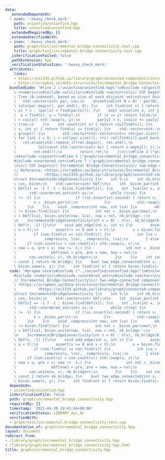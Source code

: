 ```yaml
---
data:
  _extendedDependsOn:
  - icon: ':heavy_check_mark:'
    path: unionfind/unionfind.hpp
    title: unionfind/unionfind.hpp
  _extendedRequiredBy: []
  _extendedVerifiedWith:
  - icon: ':heavy_check_mark:'
    path: graph/test/incremental-bridge-connectivity.test.cpp
    title: graph/test/incremental-bridge-connectivity.test.cpp
  _isVerificationFailed: false
  _pathExtension: hpp
  _verificationStatusIcon: ':heavy_check_mark:'
  attributes:
    links:
    - https://ei1333.github.io/library/graph/connected-components/incremental-bridge-connectivity.cpp>
    - https://scrapbox.io/data-structures/Incremental_Bridge-Connectivity>
  bundledCode: "#line 2 \"unionfind/unionfind.hpp\"\n#include <algorithm>\n#include\
    \ <numeric>\n#include <utility>\n#include <vector>\n\n// CUT begin\n// UnionFind\
    \ Tree (0-indexed), based on size of each disjoint set\nstruct UnionFind {\n \
    \   std::vector<int> par, cou;\n    UnionFind(int N = 0) : par(N), cou(N, 1) {\
    \ iota(par.begin(), par.end(), 0); }\n    int find(int x) { return (par[x] ==\
    \ x) ? x : (par[x] = find(par[x])); }\n    bool unite(int x, int y) {\n      \
    \  x = find(x), y = find(y);\n        if (x == y) return false;\n        if (cou[x]\
    \ < cou[y]) std::swap(x, y);\n        par[y] = x, cou[x] += cou[y];\n        return\
    \ true;\n    }\n    int count(int x) { return cou[find(x)]; }\n    bool same(int\
    \ x, int y) { return find(x) == find(y); }\n    std::vector<std::vector<int>>\
    \ groups() {\n        std::vector<std::vector<int>> ret(par.size());\n       \
    \ for (int i = 0; i < int(par.size()); ++i) ret[find(i)].push_back(i);\n     \
    \   ret.erase(std::remove_if(ret.begin(), ret.end(),\n                       \
    \          [&](const std::vector<int> &v) { return v.empty(); }),\n          \
    \        ret.end());\n        return ret;\n    }\n};\n#line 3 \"graph/incremental_bridge_connectivity.hpp\"\
    \n#include <cassert>\n#line 5 \"graph/incremental_bridge_connectivity.hpp\"\n\
    #include <unordered_set>\n#line 7 \"graph/incremental_bridge_connectivity.hpp\"\
    \n\n// CUT begin\n// Incremental Bridge-Connectivity\n// two-edge-connected components\n\
    // Reference: <https://scrapbox.io/data-structures/Incremental_Bridge-Connectivity>\n\
    //            <https://ei1333.github.io/library/graph/connected-components/incremental-bridge-connectivity.cpp>\n\
    struct IncrementalBridgeConnectivity {\n    int V;\n    int nb_bridge;\n    UnionFind\
    \ con, bicon;\n    std::vector<int> bbf;\n\n    int _bicon_par(int x) { return\
    \ bbf[x] == -1 ? -1 : bicon.find(bbf[x]); }\n    int _lca(int x, int y) {\n  \
    \      std::unordered_set<int> us;\n        while (true) {\n            if (x\
    \ != -1) {\n                if (!us.insert(x).second) { return x; }\n        \
    \        x = _bicon_par(x);\n            }\n            std::swap(x, y);\n   \
    \     }\n    }\n    void _compress(int now, int lca) {\n        while (bicon.find(now)\
    \ != bicon.find(lca)) {\n            int nxt = _bicon_par(now);\n            bbf[now]\
    \ = bbf[lca], bicon.unite(now, lca), now = nxt, nb_bridge--;\n        }\n    }\n\
    \n    IncrementalBridgeConnectivity(int v = 0) : V(v), nb_bridge(0), con(v), bicon(v),\
    \ bbf(v, -1) {}\n\n    void add_edge(int u, int v) {\n        assert(u >= 0 and\
    \ u < V);\n        assert(v >= 0 and v < V);\n        u = bicon.find(u), v = bicon.find(v);\n\
    \        if (con.find(u) == con.find(v)) {\n            int lca = _lca(u, v);\n\
    \            _compress(u, lca), _compress(v, lca);\n        } else {\n       \
    \     if (con.count(u) > con.count(v)) std::swap(u, v);\n            for (int\
    \ now = u, pre = v; now != -1;) {\n                int nxt = _bicon_par(now);\n\
    \                bbf[now] = pre, pre = now, now = nxt;\n            }\n      \
    \      con.unite(u, v), nb_bridge++;\n        }\n    }\n    int count_bridge()\
    \ const { return nb_bridge; }\n    bool two_edge_connected(int x, int y) { return\
    \ bicon.same(x, y); }\n    int find(int x) { return bicon.find(x); }\n};\n"
  code: "#pragma once\n#include \"../unionfind/unionfind.hpp\"\n#include <cassert>\n\
    #include <numeric>\n#include <unordered_set>\n#include <vector>\n\n// CUT begin\n\
    // Incremental Bridge-Connectivity\n// two-edge-connected components\n// Reference:\
    \ <https://scrapbox.io/data-structures/Incremental_Bridge-Connectivity>\n//  \
    \          <https://ei1333.github.io/library/graph/connected-components/incremental-bridge-connectivity.cpp>\n\
    struct IncrementalBridgeConnectivity {\n    int V;\n    int nb_bridge;\n    UnionFind\
    \ con, bicon;\n    std::vector<int> bbf;\n\n    int _bicon_par(int x) { return\
    \ bbf[x] == -1 ? -1 : bicon.find(bbf[x]); }\n    int _lca(int x, int y) {\n  \
    \      std::unordered_set<int> us;\n        while (true) {\n            if (x\
    \ != -1) {\n                if (!us.insert(x).second) { return x; }\n        \
    \        x = _bicon_par(x);\n            }\n            std::swap(x, y);\n   \
    \     }\n    }\n    void _compress(int now, int lca) {\n        while (bicon.find(now)\
    \ != bicon.find(lca)) {\n            int nxt = _bicon_par(now);\n            bbf[now]\
    \ = bbf[lca], bicon.unite(now, lca), now = nxt, nb_bridge--;\n        }\n    }\n\
    \n    IncrementalBridgeConnectivity(int v = 0) : V(v), nb_bridge(0), con(v), bicon(v),\
    \ bbf(v, -1) {}\n\n    void add_edge(int u, int v) {\n        assert(u >= 0 and\
    \ u < V);\n        assert(v >= 0 and v < V);\n        u = bicon.find(u), v = bicon.find(v);\n\
    \        if (con.find(u) == con.find(v)) {\n            int lca = _lca(u, v);\n\
    \            _compress(u, lca), _compress(v, lca);\n        } else {\n       \
    \     if (con.count(u) > con.count(v)) std::swap(u, v);\n            for (int\
    \ now = u, pre = v; now != -1;) {\n                int nxt = _bicon_par(now);\n\
    \                bbf[now] = pre, pre = now, now = nxt;\n            }\n      \
    \      con.unite(u, v), nb_bridge++;\n        }\n    }\n    int count_bridge()\
    \ const { return nb_bridge; }\n    bool two_edge_connected(int x, int y) { return\
    \ bicon.same(x, y); }\n    int find(int x) { return bicon.find(x); }\n};\n"
  dependsOn:
  - unionfind/unionfind.hpp
  isVerificationFile: false
  path: graph/incremental_bridge_connectivity.hpp
  requiredBy: []
  timestamp: '2022-04-30 19:41:44+09:00'
  verificationStatus: LIBRARY_ALL_AC
  verifiedWith:
  - graph/test/incremental-bridge-connectivity.test.cpp
documentation_of: graph/incremental_bridge_connectivity.hpp
layout: document
redirect_from:
- /library/graph/incremental_bridge_connectivity.hpp
- /library/graph/incremental_bridge_connectivity.hpp.html
title: graph/incremental_bridge_connectivity.hpp
---
```

